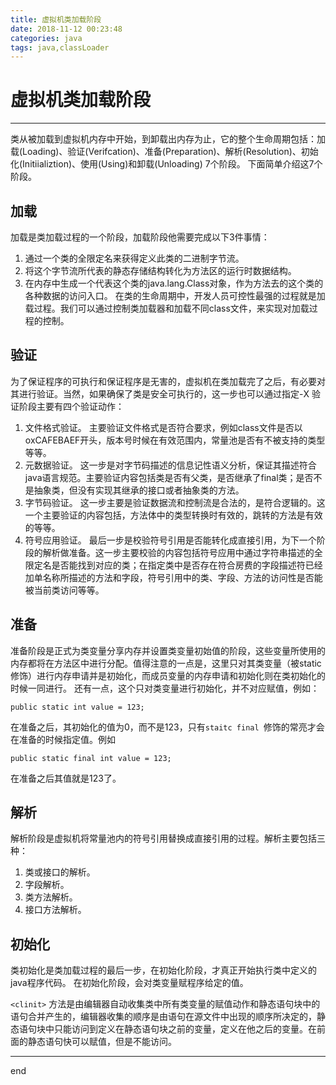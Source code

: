 ```yaml
---
title: 虚拟机类加载阶段
date: 2018-11-12 00:23:48
categories: java
tags: java,classLoader
---
```


# 虚拟机类加载阶段
---
类从被加载到虚拟机内存中开始，到卸载出内存为止，它的整个生命周期包括：加载(Loading)、验证(Verifcation)、准备(Preparation)、解析(Resolution)、初始化(Initiializtion)、使用(Using)和卸载(Unloading) 7个阶段。
下面简单介绍这7个阶段。

## 加载

加载是类加载过程的一个阶段，加载阶段他需要完成以下3件事情：
1. 通过一个类的全限定名来获得定义此类的二进制字节流。
2. 将这个字节流所代表的静态存储结构转化为方法区的运行时数据结构。
3. 在内存中生成一个代表这个类的java.lang.Class对象，作为方法去的这个类的各种数据的访问入口。
在类的生命周期中，开发人员可控性最强的过程就是加载过程。我们可以通过控制类加载器和加载不同class文件，来实现对加载过程的控制。

## 验证

为了保证程序的可执行和保证程序是无害的，虚拟机在类加载完了之后，有必要对其进行验证。当然，如果确保了类是安全可执行的，这一步也可以通过指定-X
验证阶段主要有四个验证动作：

1. 文件格式验证。
    主要验证文件格式是否符合要求，例如class文件是否以oxCAFEBAEF开头，版本号时候在有效范围内，常量池是否有不被支持的类型等等。
2. 元数据验证。
    这一步是对字节码描述的信息记性语义分析，保证其描述符合java语言规范。主要验证内容包括类是否有父类，是否继承了final类；是否不是抽象类，但没有实现其继承的接口或者抽象类的方法。
3. 字节码验证。
    这一步主要是验证数据流和控制流是合法的，是符合逻辑的。这一个主要验证的内容包括，方法体中的类型转换时有效的，跳转的方法是有效的等等。
4. 符号应用验证。
    最后一步是校验符号引用是否能转化成直接引用，为下一个阶段的解析做准备。这一步主要校验的内容包括符号应用中通过字符串描述的全限定名是否能找到对应的类；在指定类中是否存在符合房费的字段描述符已经加单名称所描述的方法和字段，符号引用中的类、字段、方法的访问性是否能被当前类访问等等。

## 准备

准备阶段是正式为类变量分享内存并设置类变量初始值的阶段，这些变量所使用的内存都将在方法区中进行分配。值得注意的一点是，这里只对其类变量（被static修饰）进行内存申请并是初始化，而成员变量的内存申请和初始化则在类初始化的时候一同进行。
还有一点，这个只对类变量进行初始化，并不对应赋值，例如：
```
public static int value = 123;
```
在准备之后，其初始化的值为0，而不是123，只有``staitc final ``修饰的常亮才会在准备的时候指定值。例如
```
public static final int value = 123;
```
在准备之后其值就是123了。

## 解析

解析阶段是虚拟机将常量池内的符号引用替换成直接引用的过程。解析主要包括三种：
1. 类或接口的解析。
2. 字段解析。
3. 类方法解析。
4. 接口方法解析。

## 初始化

类初始化是类加载过程的最后一步，在初始化阶段，才真正开始执行类中定义的java程序代码。
在初始化阶段，会对类变量赋程序给定的值。

``<clinit>`` 方法是由编辑器自动收集类中所有类变量的赋值动作和静态语句块中的语句合并产生的，编辑器收集的顺序是由语句在源文件中出现的顺序所决定的，静态语句块中只能访问到定义在静态语句块之前的变量，定义在他之后的变量。在前面的静态语句快可以赋值，但是不能访问。

---
end